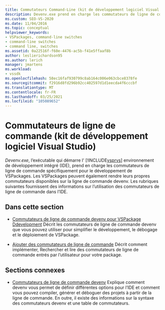 ```yaml
---
title: Commutateurs Command-Line (kit de développement logiciel Visual Studio) | Microsoft Docs
description: Devenv.exe prend en charge les commutateurs de ligne de commande spécifiquement pour le développement de VSPackages. Utilisez les Articles de cette section pour en savoir plus sur les commutateurs de ligne de commande.
ms.custom: SEO-VS-2020
ms.date: 11/04/2016
ms.topic: conceptual
helpviewer_keywords:
- VSPackages, command-line switches
- command-line switches
- command line, switches
ms.assetid: 0a22516f-f60e-4476-ac5b-f41e5ffaaf8b
author: leslierichardson95
ms.author: lerich
manager: jmartens
ms.workload:
- vssdk
ms.openlocfilehash: 58ec16faf930799c8ab164c006e063cbce8378fe
ms.sourcegitcommit: f2916d8fd296b92cc402597d1d1eecda4f6cccbf
ms.translationtype: MT
ms.contentlocale: fr-FR
ms.lasthandoff: 03/25/2021
ms.locfileid: "105089652"
---
```

# <a name="command-line-switches-visual-studio-sdk"></a>Commutateurs de ligne de commande (kit de développement logiciel Visual Studio)
*Devenv.exe*, l’exécutable qui démarre l' [!INCLUDE[vsprvs](../code-quality/includes/vsprvs_md.md)] environnement de développement intégré (IDE), prend en charge les commutateurs de ligne de commande spécifiquement pour le développement de VSPackages. Les VSPackages peuvent également rendre leurs propres commutateurs disponibles sur la ligne de commande devenv. Les rubriques suivantes fournissent des informations sur l’utilisation des commutateurs de ligne de commande dans l’IDE.

## <a name="in-this-section"></a>Dans cette section
- [Commutateurs de ligne de commande devenv pour VSPackage Ddevelopment](../extensibility/devenv-command-line-switches-for-vspackage-development.md) Décrit les commutateurs de ligne de commande devenv que vous pouvez utiliser pour simplifier le développement, le débogage et le déploiement de VSPackage.

- [Ajouter des commutateurs de ligne de commande](../extensibility/adding-command-line-switches.md) Décrit comment implémenter, Rechercher et lire des commutateurs de ligne de commande entrés par l’utilisateur pour votre package.

## <a name="related-sections"></a>Sections connexes
- [Commutateurs de ligne de commande devenv](../ide/reference/devenv-command-line-switches.md) Explique comment devenv vous permet de définir différentes options pour l’IDE et comment vous pouvez compiler, générer et déboguer des projets à partir de la ligne de commande. En outre, il existe des informations sur la syntaxe des commutateurs devenv et une table de commutateurs.

